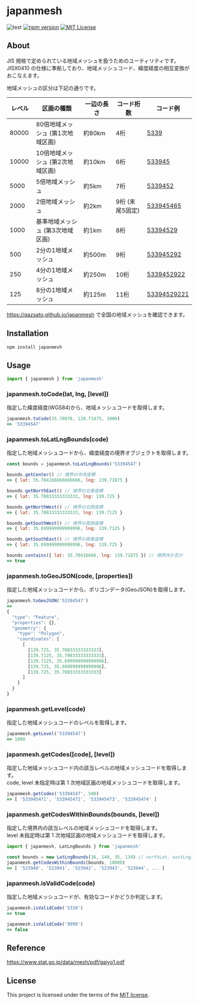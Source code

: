 # japanmesh

![test](https://github.com/qazsato/japanmesh/actions/workflows/test.yml/badge.svg)
[![npm version](https://badge.fury.io/js/japanmesh.svg)](https://badge.fury.io/js/japanmesh)
[![MIT License](http://img.shields.io/badge/license-MIT-blue.svg?style=flat)](LICENSE)

## About

JIS 規格で定められている地域メッシュを扱うためのユーティリティです。  
JISX0410 の仕様に準拠しており、地域メッシュコード、緯度経度の相互変換がおこなえます。

地域メッシュの区分は下記の通りです。

| レベル　 | 区画の種類　                       | 一辺の長さ　 | コード桁数　      | コード例                                                            |
| -------- | ---------------------------------- | ------------ | ----------------- | ------------------------------------------------------------------- |
| 80000    | 80倍地域メッシュ (第1次地域区画)　 | 約80km　     | 4桁　             | [5339](https://qazsato.github.io/japanmesh?code=5339)               |
| 10000    | 10倍地域メッシュ (第2次地域区画)　 | 約10km　     | 6桁　             | [533945](https://qazsato.github.io/japanmesh?code=533945)           |
| 5000     | 5倍地域メッシュ　                  | 約5km　      | 7桁　             | [5339452](https://qazsato.github.io/japanmesh?code=5339452)         |
| 2000     | 2倍地域メッシュ　                  | 約2km　      | 9桁 (末尾5固定)　 | [533945465](https://qazsato.github.io/japanmesh?code=533945465)     |
| 1000     | 基準地域メッシュ (第3次地域区画)   | 約1km　      | 8桁　             | [53394529](https://qazsato.github.io/japanmesh?code=53394529)       |
| 500      | 2分の1地域メッシュ                 | 約500m　     | 9桁　             | [533945292](https://qazsato.github.io/japanmesh?code=533945292)     |
| 250      | 4分の1地域メッシュ                 | 約250m　     | 10桁　            | [5339452922](https://qazsato.github.io/japanmesh?code=5339452922)   |
| 125      | 8分の1地域メッシュ                 | 約125m　     | 11桁　            | [53394529221](https://qazsato.github.io/japanmesh?code=53394529221) |

https://qazsato.github.io/japanmesh で全国の地域メッシュを確認できます。

## Installation

```bash
npm install japanmesh
```

## Usage

```javascript
import { japanmesh } from 'japanmesh'
```

### japanmesh.toCode(lat, lng, [level])

指定した緯度経度(WGS84)から、地域メッシュコードを取得します。

```javascript
japanmesh.toCode(35.70078, 139.71475, 1000)
=> '53394547'
```

### japanmesh.toLatLngBounds(code)

指定した地域メッシュコードから、緯度経度の境界オブジェクトを取得します。

```javascript
const bounds = japanmesh.toLatLngBounds('53394547')

bounds.getCenter() // 境界の中央座標
=> { lat: 35.704166666666666, lng: 139.71875 }

bounds.getNorthEast() // 境界の北東座標
=> { lat: 35.70833333333333, lng: 139.725 }

bounds.getNorthWest() // 境界の北西座標
=> { lat: 35.70833333333333, lng: 139.7125 }

bounds.getSouthWest() // 境界の南西座標
=> { lat: 35.699999999999996, lng: 139.7125 }

bounds.getSouthEast() // 境界の南東座標
=> { lat: 35.699999999999996, lng: 139.725 }

bounds.contains({ lat: 35.70416666, lng: 139.71875 }) // 境界内か否か
=> true
```

### japanmesh.toGeoJSON(code, [properties])

指定した地域メッシュコードから、ポリゴンデータ(GeoJSON)を取得します。

```javascript
japanmesh.toGeoJSON('53394547')
=>
{
  "type": "Feature",
  "properties": {},
  "geometry": {
    "type": "Polygon",
    "coordinates": [
      [
        [139.725, 35.70833333333333],
        [139.7125, 35.70833333333333],
        [139.7125, 35.699999999999996],
        [139.725, 35.699999999999996],
        [139.725, 35.70833333333333]
      ]
    ]
  }
}
```

### japanmesh.getLevel(code)

指定した地域メッシュコードのレベルを取得します。

```javascript
japanmesh.getLevel('53394547')
=> 1000
```

### japanmesh.getCodes([code], [level])

指定した地域メッシュコード内の該当レベルの地域メッシュコードを取得します。  
code, level 未指定時は第 1 次地域区画の地域メッシュコードを取得します。

```javascript
japanmesh.getCodes('53394547', 500)
=> [ '533945471', '533945472', '533945473', '533945474' ]
```

### japanmesh.getCodesWithinBounds(bounds, [level])

指定した境界内の該当レベルの地域メッシュコードを取得します。  
level 未指定時は第 1 次地域区画の地域メッシュコードを取得します。

```javascript
import { japanmesh, LatLngBounds } from 'japanmesh'

const bounds = new LatLngBounds(36, 140, 35, 139) // northLat, eastLng, southLat, westLng
japanmesh.getCodesWithinBounds(bounds, 10000)
=> [ '523940', '523941', '523942', '523943', '523944', ... ]
```

### japanmesh.isValidCode(code)

指定した地域メッシュコードが、有効なコードかどうか判定します。

```javascript
japanmesh.isValidCode('5339')
=> true

japanmesh.isValidCode('9999')
=> false
```

## Reference

https://www.stat.go.jp/data/mesh/pdf/gaiyo1.pdf

## License

This project is licensed under the terms of the [MIT license](https://github.com/qazsato/japanmesh/blob/master/LICENSE).
